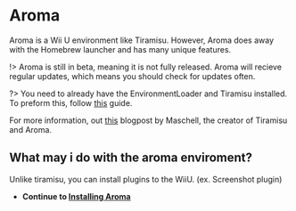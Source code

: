 # Aroma

Aroma is a Wii U environment like Tiramisu. However, Aroma does away with the Homebrew launcher and has many unique features.

!> Aroma is still in beta, meaning it is not fully released. Aroma will recieve regular updates, which means you should check for updates often.

?> You need to already have the EnvironmentLoader and Tiramisu installed. To preform this, follow [this](README.md) guide.

For more information, out [this](https://maschell.github.io/homebrew/2022/09/05/aroma.html) blogpost by Maschell, the creator of Tiramisu and Aroma.

## What may i do with the aroma enviroment?

Unlike tiramisu, you can install plugins to the WiiU. (ex. Screenshot plugin)

- **Continue to [Installing Aroma](startaroma)**

